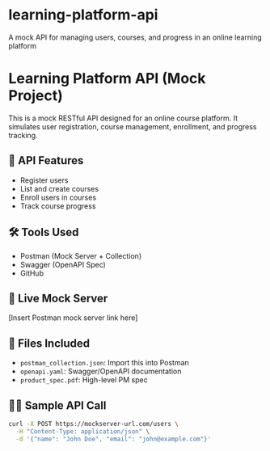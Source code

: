# learning-platform-api
A mock API for managing users, courses, and progress in an online learning platform
# Learning Platform API (Mock Project)

This is a mock RESTful API designed for an online course platform. It simulates user registration, course management, enrollment, and progress tracking.

## 🧪 API Features

- Register users
- List and create courses
- Enroll users in courses
- Track course progress

## 🛠️ Tools Used

- Postman (Mock Server + Collection)
- Swagger (OpenAPI Spec)
- GitHub

## 🔗 Live Mock Server

[Insert Postman mock server link here]

## 📂 Files Included

- `postman_collection.json`: Import this into Postman
- `openapi.yaml`: Swagger/OpenAPI documentation
- `product_spec.pdf`: High-level PM spec

## 👨‍💻 Sample API Call

```bash
curl -X POST https://mockserver-url.com/users \
  -H "Content-Type: application/json" \
  -d '{"name": "John Doe", "email": "john@example.com"}'
